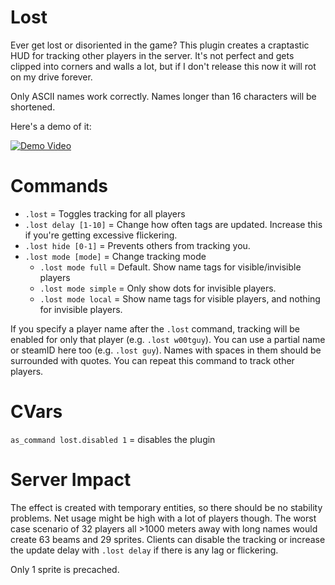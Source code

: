 # Lost
Ever get lost or disoriented in the game? This plugin creates a craptastic HUD for tracking other players in the server. It's not perfect and gets clipped into corners and walls a lot, but if I don't release this now it will rot on my drive forever.

Only ASCII names work correctly. Names longer than 16 characters will be shortened.

Here's a demo of it:

[![Demo Video](https://img.youtube.com/vi/fUjm_fr7VWs/0.jpg)](https://www.youtube.com/watch?v=fUjm_fr7VWs)

# Commands

- `.lost` = Toggles tracking for all players  
- `.lost delay [1-10]` = Change how often tags are updated. Increase this if you're getting excessive flickering.
- `.lost hide [0-1]` = Prevents others from tracking you.
- `.lost mode [mode]` = Change tracking mode
  - `.lost mode full` = Default. Show name tags for visible/invisible players
  - `.lost mode simple` = Only show dots for invisible players.
  - `.lost mode local` = Show name tags for visible players, and nothing for invisible players.

If you specify a player name after the `.lost` command, tracking will be enabled for only that player (e.g. `.lost w00tguy`). You can use a partial name or steamID here too (e.g. `.lost guy`). Names with spaces in them should be surrounded with quotes. You can repeat this command to track other players.

# CVars

`as_command lost.disabled 1` = disables the plugin

# Server Impact

The effect is created with temporary entities, so there should be no stability problems. Net usage might be high with a lot of players though. The worst case scenario of 32 players all >1000 meters away with long names would create 63 beams and 29 sprites. Clients can disable the tracking or increase the update delay with `.lost delay` if there is any lag or flickering.

Only 1 sprite is precached.
